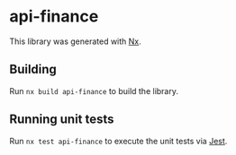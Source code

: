 # api-finance

This library was generated with [Nx](https://nx.dev).

## Building

Run `nx build api-finance` to build the library.

## Running unit tests

Run `nx test api-finance` to execute the unit tests via [Jest](https://jestjs.io).
